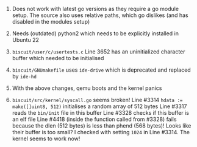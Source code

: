 1) Does not work with latest go versions as they require a go module setup.
   The source also uses relative paths, which go dislikes (and has disabled in the modules setup)

2) Needs (outdated) python2 which needs to be explicitly installed in Ubuntu 22

3) `biscuit/user/c/usertests.c` Line 3652 has an uninitialized character buffer which needed to be initialised

4) `biscuit/GNUmakefile` uses `ide-drive` which is deprecated and replaced by `ide-hd`

5) With the above changes, qemu boots and the kernel panics

6) `biscuit/src/kernel/syscall.go` seems broken!
   Line #3314 `hdata := make([]uint8, 512)` initialises a random array of 512 bytes
   Line #3317 reads the `bin/init` file in this buffer
   Line #3328 checks if this buffer is an elf file
   Line #4418 (inside the function called from #3328) fails because the dlen (512 bytes) is less than phend (568 bytes)!
   Looks like their buffer is too small? I checked with setting `1024` in Line #3314. The kernel seems to work now!
